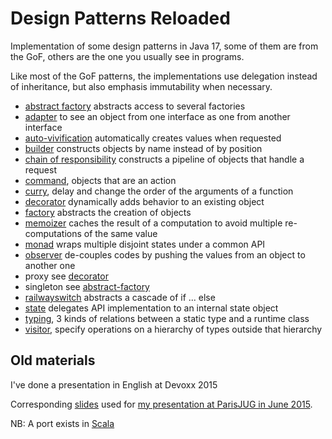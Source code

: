 # Design Patterns Reloaded
Implementation of some design patterns in Java 17,
some of them are from the GoF, others are the one you usually see in programs.

Like most of the GoF patterns, the implementations use delegation instead of inheritance,
but also emphasis immutability when necessary.

- [abstract factory](src/main/java/abstractfactory) abstracts access to several factories
- [adapter](src/main/java/adapter) to see an object from one interface as one from another interface
- [auto-vivification](src/main/java/autovivification) automatically creates values when requested
- [builder](src/main/java/builder) constructs objects by name instead of by position
- [chain of responsibility](src/main/java/chainofresponsibility) constructs a pipeline of objects that handle a request
- [command](src/main/java/command), objects that are an action
- [curry](src/main/java/curry), delay and change the order of the arguments of a function
- [decorator](src/main/java/decorator) dynamically adds behavior to an existing object
- [factory](src/main/java/factory) abstracts the creation of objects
- [memoizer](src/main/java/memoizer) caches the result of a computation to avoid multiple re-computations of the same value
- [monad](src/main/java/monad) wraps multiple disjoint states under a common API 
- [observer](src/main/java/observer) de-couples codes by pushing the values from an object to another one
- proxy see [decorator](src/main/java/decorator)
- singleton see [abstract-factory](src/main/java/abstractfactory)
- [railwayswitch](src/main/java/railwayswitch) abstracts a cascade of if ... else
- [state](src/main/java/state) delegates API implementation to an internal state object
- [typing](src/main/java/typing), 3 kinds of relations between a static type and a runtime class
- [visitor](src/main/java/visitor), specify operations on a hierarchy of types outside that hierarchy


## Old materials

I've done a presentation in English at Devoxx 2015

Corresponding [slides](https://speakerdeck.com/forax/design-pattern-reloaded-parisjug) used for
[my presentation at ParisJUG in June 2015](http://www.parisjug.org/xwiki/wiki/oldversion/view/Meeting/20150602).

NB: A port exists in [Scala](https://github.com/YannMoisan/design-pattern-reloaded)
